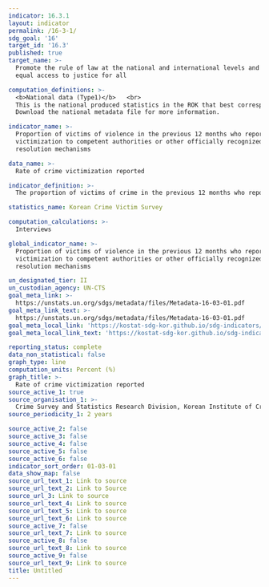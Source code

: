 ```yaml
---
indicator: 16.3.1
layout: indicator
permalink: /16-3-1/
sdg_goal: '16'
target_id: '16.3'
published: true
target_name: >-
  Promote the rule of law at the national and international levels and ensure
  equal access to justice for all

computation_definitions: >-
  <b>National data (Type1)</b>   <br>
  This is the national produced statistics in the ROK that best corresponds to the definition of UN SDGs indicators. <br>
  Download the national metadata file for more information.

indicator_name: >-
  Proportion of victims of violence in the previous 12 months who reported their
  victimization to competent authorities or other officially recognized conflict
  resolution mechanisms

data_name: >-
  Rate of crime victimization reported 

indicator_definition: >-
  The proportion of victims of crime in the previous 12 months who reported their victimization to the police  

statistics_name: Korean Crime Victim Survey

computation_calculations: >-
  Interviews

global_indicator_name: >-
  Proportion of victims of violence in the previous 12 months who reported their
  victimization to competent authorities or other officially recognized conflict
  resolution mechanisms

un_designated_tier: II
un_custodian_agency: UN-CTS
goal_meta_link: >-
  https://unstats.un.org/sdgs/metadata/files/Metadata-16-03-01.pdf   
goal_meta_link_text: >-
  https://unstats.un.org/sdgs/metadata/files/Metadata-16-03-01.pdf   
goal_meta_local_link: 'https://kostat-sdg-kor.github.io/sdg-indicators/public/data/Metadata-16-03-01_ENG.pdf'
goal_meta_local_link_text: 'https://kostat-sdg-kor.github.io/sdg-indicators/public/data/Metadata-16-03-01_ENG.pdf'

reporting_status: complete
data_non_statistical: false
graph_type: line
computation_units: Percent (%)
graph_title: >-
  Rate of crime victimization reported 
source_active_1: true
source_organisation_1: >-
  Crime Survey and Statistics Research Division, Korean Institute of Criminology
source_periodicity_1: 2 years

source_active_2: false
source_active_3: false
source_active_4: false
source_active_5: false
source_active_6: false
indicator_sort_order: 01-03-01
data_show_map: false
source_url_text_1: Link to source
source_url_text_2: Link to Source
source_url_3: Link to source
source_url_text_4: Link to source
source_url_text_5: Link to source
source_url_text_6: Link to source
source_active_7: false
source_url_text_7: Link to source
source_active_8: false
source_url_text_8: Link to source
source_active_9: false
source_url_text_9: Link to source
title: Untitled
---
```

